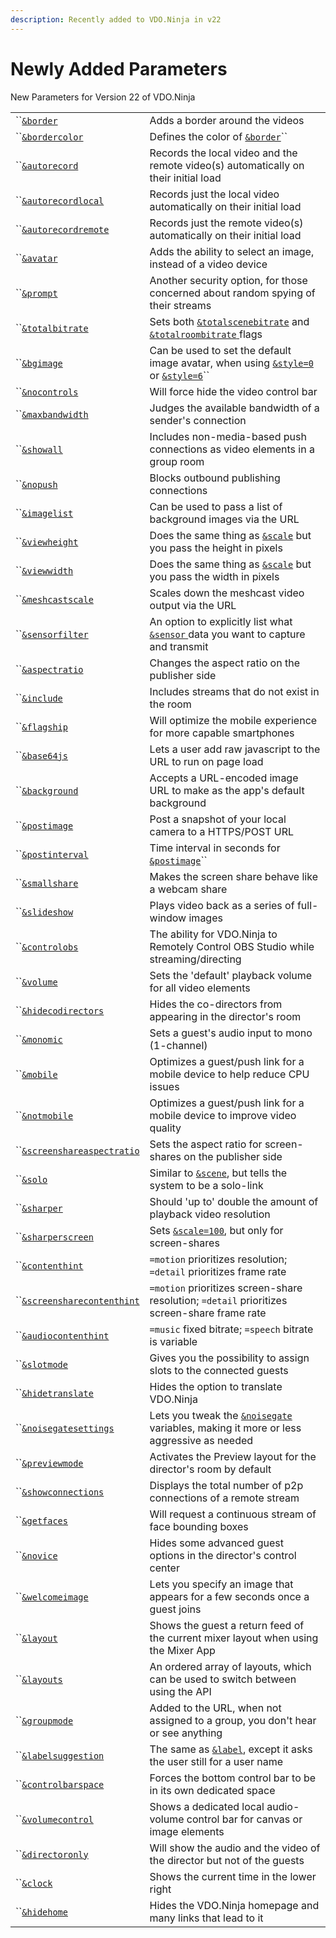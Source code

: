 ```yaml
---
description: Recently added to VDO.Ninja in v22
---
```


# Newly Added Parameters

New Parameters for Version 22 of VDO.Ninja

|                                                                                     |                                                                                                                                                                    |
| ----------------------------------------------------------------------------------- | ------------------------------------------------------------------------------------------------------------------------------------------------------------------ |
| ``[`&border`](../upcoming-parameters/and-border.md)                                 | Adds a border around the videos                                                                                                                                    |
| ``[`&bordercolor`](../upcoming-parameters/and-bordercolor.md)                       | Defines the color of [`&border`](../upcoming-parameters/and-border.md)``                                                                                           |
| ``[`&autorecord`](../upcoming-parameters/and-autorecord.md)                         | Records the local video and the remote video(s) automatically on their initial load                                                                                |
| ``[`&autorecordlocal`](../upcoming-parameters/and-autorecordlocal.md)               | Records just the local video automatically on their initial load                                                                                                   |
| ``[`&autorecordremote`](../upcoming-parameters/and-autorecordremote.md)             | Records just the remote video(s) automatically on their initial load                                                                                               |
| ``[`&avatar`](../upcoming-parameters/and-avatar.md)                                 | Adds the ability to select an image, instead of a video device                                                                                                     |
| ``[`&prompt`](../upcoming-parameters/and-prompt.md)                                 | Another security option, for those concerned about random spying of their streams                                                                                  |
| ``[`&totalbitrate`](../upcoming-parameters/and-totalbitrate.md)                     | Sets both [`&totalscenebitrate`](../../newly-added-parameters/and-maxtotalscenebitrate.md) and [`&totalroombitrate` ](../view-parameters/totalroombitrate.md)flags |
| ``[`&bgimage`](../upcoming-parameters/and-bgimage.md)                               | Can be used to set the default image avatar, when using [`&style=0` ](../design-parameters/style.md)or [`&style=6`](../design-parameters/style.md)``               |
| ``[`&nocontrols`](../upcoming-parameters/and-nocontrols.md)                         | Will force hide the video control bar                                                                                                                              |
| ``[`&maxbandwidth`](../upcoming-parameters/and-maxbandwidth.md)                     | Judges the available bandwidth of a sender's connection                                                                                                            |
| ``[`&showall`](../upcoming-parameters/and-showall.md)                               | Includes non-media-based push connections as video elements in a group room                                                                                        |
| ``[`&nopush`](../upcoming-parameters/and-nopush.md)                                 | Blocks outbound publishing connections                                                                                                                             |
| ``[`&imagelist`](../upcoming-parameters/and-imagelist.md)                           | Can be used to pass a list of background images via the URL                                                                                                        |
| ``[`&viewheight`](../upcoming-parameters/and-viewheight.md)                         | Does the same thing as [`&scale`](../view-parameters/scale.md) but you pass the height in pixels                                                                   |
| ``[`&viewwidth`](../upcoming-parameters/and-viewwidth.md)                           | Does the same thing as [`&scale`](../view-parameters/scale.md) but you pass the width in pixels                                                                    |
| ``[`&meshcastscale`](../upcoming-parameters/and-meshcastscale.md)                   | Scales down the meshcast video output via the URL                                                                                                                  |
| ``[`&sensorfilter`](../upcoming-parameters/and-sensorfilter.md)                     | An option to explicitly list what [`&sensor` ](../../source-settings/sensor.md)data you want to capture and transmit                                               |
| ``[`&aspectratio`](../upcoming-parameters/and-aspectratio.md)                       | Changes the aspect ratio on the publisher side                                                                                                                     |
| ``[`&include`](../upcoming-parameters/and-include.md)                               | Includes streams that do not exist in the room                                                                                                                     |
| ``[`&flagship`](../upcoming-parameters/and-flagship.md)                             | Will optimize the mobile experience for more capable smartphones                                                                                                   |
| ``[`&base64js`](../upcoming-parameters/and-base64js.md)                             | Lets a user add raw javascript to the URL to run on page load                                                                                                      |
| ``[`&background`](../upcoming-parameters/and-background.md)                         | Accepts a URL-encoded image URL to make as the app's default background                                                                                            |
| ``[`&postimage`](../upcoming-parameters/and-postimage.md)                           | Post a snapshot of your local camera to a HTTPS/POST URL                                                                                                           |
| ``[`&postinterval`](../upcoming-parameters/and-postinterval.md)                     | Time interval in seconds for [`&postimage`](../upcoming-parameters/and-postimage.md)``                                                                             |
| ``[`&smallshare`](../upcoming-parameters/and-smallshare.md)                         | Makes the screen share behave like a webcam share                                                                                                                  |
| ``[`&slideshow`](../upcoming-parameters/and-slideshow.md)                           | Plays video back as a series of full-window images                                                                                                                 |
| ``[`&controlobs`](../upcoming-parameters/and-obs.md)                                | The ability for VDO.Ninja to Remotely Control OBS Studio while streaming/directing                                                                                 |
| ``[`&volume`](../upcoming-parameters/and-volume.md)                                 | Sets the 'default' playback volume for all video elements                                                                                                          |
| ``[`&hidecodirectors`](../upcoming-parameters/and-hidecodirectors.md)               | Hides the co-directors from appearing in the director's room                                                                                                       |
| ``[`&monomic`](../upcoming-parameters/and-monomic.md)                               | Sets a guest's audio input to mono (1-channel)                                                                                                                     |
| ``[`&mobile`](../upcoming-parameters/and-mobile.md)                                 | Optimizes a guest/push link for a mobile device to help reduce CPU issues                                                                                          |
| ``[`&notmobile`](../upcoming-parameters/and-notmobile.md)                           | Optimizes a guest/push link for a mobile device to improve video quality                                                                                           |
| ``[`&screenshareaspectratio`](../upcoming-parameters/and-screenshareaspectratio.md) | Sets the aspect ratio for screen-shares on the publisher side                                                                                                      |
| ``[`&solo`](../upcoming-parameters/and-solo.md)                                     | Similar to [`&scene`](../view-parameters/scene.md), but tells the system to be a solo-link                                                                         |
| ``[`&sharper`](../upcoming-parameters/and-sharper.md)                               | Should 'up to' double the amount of playback video resolution                                                                                                      |
| ``[`&sharperscreen`](../upcoming-parameters/and-sharperscreen.md)                   | Sets [`&scale=100`](../view-parameters/scale.md), but only for screen-shares                                                                                       |
| ``[`&contenthint`](../upcoming-parameters/and-contenthint.md)                       | `=motion` prioritizes resolution; `=detail` prioritizes frame rate                                                                                                 |
| ``[`&screensharecontenthint`](../upcoming-parameters/and-screensharecontenthint.md) | `=motion` prioritizes screen-share resolution; `=detail` prioritizes screen-share frame rate                                                                       |
| ``[`&audiocontenthint`](../upcoming-parameters/and-audiocontenthint.md)             | `=music` fixed bitrate; `=speech` bitrate is variable                                                                                                              |
| ``[`&slotmode`](../upcoming-parameters/and-slotmode.md)                             | Gives you the possibility to assign slots to the connected guests                                                                                                  |
| ``[`&hidetranslate`](../upcoming-parameters/and-hidetranslate.md)                   | Hides the option to translate VDO.Ninja                                                                                                                            |
| ``[`&noisegatesettings`](../upcoming-parameters/and-noisegatesettings.md)           | Lets you tweak the [`&noisegate`](../../source-settings/noisegate.md) variables, making it more or less aggressive as needed                                       |
| ``[`&previewmode`](../upcoming-parameters/and-previewmode.md)                       | Activates the Preview layout for the director's room by default                                                                                                    |
| ``[`&showconnections`](../upcoming-parameters/and-showconnections.md)               | Displays the total number of p2p connections of a remote stream                                                                                                    |
| ``[`&getfaces`](../upcoming-parameters/and-getfaces.md)                             | Will request a continuous stream of face bounding boxes                                                                                                            |
| ``[`&novice`](../upcoming-parameters/and-novice.md)                                 | Hides some advanced guest options in the director's control center                                                                                                 |
| ``[`&welcomeimage`](../upcoming-parameters/and-welcomeimage.md)                     | Lets you specify an image that appears for a few seconds once a guest joins                                                                                        |
| ``[`&layout`](../upcoming-parameters/and-layout.md)                                 | Shows the guest a return feed of the current mixer layout when using the Mixer App                                                                                 |
| ``[`&layouts`](../upcoming-parameters/and-layouts.md)                               | An ordered array of layouts, which can be used to switch between using the API                                                                                     |
| ``[`&groupmode`](../upcoming-parameters/and-groupmode.md)                           | Added to the URL, when not assigned to a group, you don't hear or see anything                                                                                     |
| ``[`&labelsuggestion`](../upcoming-parameters/and-labelsuggestion.md)               | The same as [`&label`](../../general-settings/label.md), except it asks the user still for a user name                                                             |
| ``[`&controlbarspace`](../upcoming-parameters/and-controlbarspace.md)               | Forces the bottom control bar to be in its own dedicated space                                                                                                     |
| ``[`&volumecontrol`](../upcoming-parameters/and-volumecontrol.md)                   | Shows a dedicated local audio-volume control bar for canvas or image elements                                                                                      |
| ``[`&directoronly`](../upcoming-parameters/and-directoronly.md)                     | Will show the audio and the video of the director but not of the guests                                                                                            |
| ``[`&clock`](../upcoming-parameters/and-clock.md)                                   | Shows the current time in the lower right                                                                                                                          |
| ``[`&hidehome`](../upcoming-parameters/and-hidehome.md)                             | Hides the VDO.Ninja homepage and many links that lead to it                                                                                                        |
